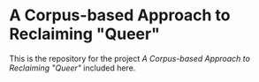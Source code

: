 # A Corpus-based Approach to Reclaiming "Queer"
This is the repository for the project *A Corpus-based Approach to Reclaiming "Queer"* included here.
